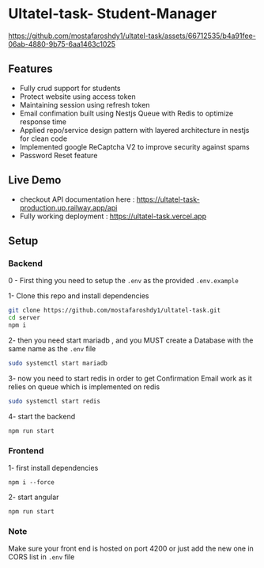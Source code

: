 # Ultatel-task- Student-Manager

https://github.com/mostafaroshdy1/ultatel-task/assets/66712535/b4a91fee-06ab-4880-9b75-6aa1463c1025

## Features

- Fully crud support for students
- Protect website using access token
- Maintaining session using refresh token
- Email confimation built using Nestjs Queue with Redis to optimize response time
- Applied repo/service design pattern with layered architecture in nestjs for clean code
- Implemented google ReCaptcha V2 to improve security against spams
- Password Reset feature

## Live Demo

- checkout API documentation here : https://ultatel-task-production.up.railway.app/api
- Fully working deployment : https://ultatel-task.vercel.app

## Setup

### Backend

0 - First thing you need to setup the `.env` as the provided `.env.example`

1- Clone this repo and install dependencies

```sh
git clone https://github.com/mostafaroshdy1/ultatel-task.git
cd server
npm i
```

2- then you need start mariadb , and you MUST create a Database with the same name as the `.env` file

```sh
sudo systemctl start mariadb
```

3- now you need to start redis in order to get Confirmation Email work as it relies on queue which is implemented on redis

```sh
sudo systemctl start redis
```

4- start the backend

```
npm run start
```

### Frontend

1- first install dependencies

```
npm i --force
```

2- start angular

```
npm run start
```

### Note

Make sure your front end is hosted on port 4200 or just add the new one in CORS list in `.env` file
